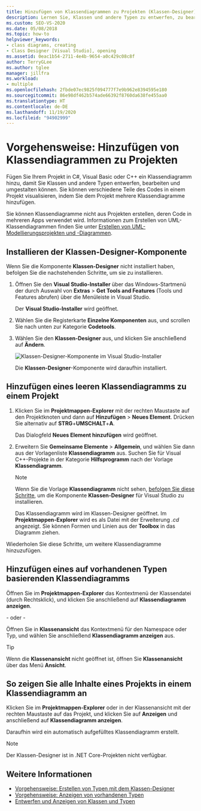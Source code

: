 ```yaml
---
title: Hinzufügen von Klassendiagrammen zu Projekten (Klassen-Designer)
description: Lernen Sie, Klassen und andere Typen zu entwerfen, zu bearbeiten und umzugestalten und Ihrem C#-, Visual Basic- oder C++-Projekt ein Klassendiagramm hinzuzufügen.
ms.custom: SEO-VS-2020
ms.date: 05/08/2018
ms.topic: how-to
helpviewer_keywords:
- class diagrams, creating
- Class Designer [Visual Studio], opening
ms.assetid: 0eac1b54-2711-4e4b-9654-a0c429c08c8f
author: TerryGLee
ms.author: tglee
manager: jillfra
ms.workload:
- multiple
ms.openlocfilehash: 2fbde07ec9825f094777f7e9b962e8394595e180
ms.sourcegitcommit: 86e98df462b574ade66392f8760da638fe455aa0
ms.translationtype: HT
ms.contentlocale: de-DE
ms.lasthandoff: 11/19/2020
ms.locfileid: "94902999"
---
```

# <a name="how-to-add-class-diagrams-to-projects"></a>Vorgehensweise: Hinzufügen von Klassendiagrammen zu Projekten

Fügen Sie Ihrem Projekt in C#, Visual Basic oder C++ ein Klassendiagramm hinzu, damit Sie Klassen und andere Typen entwerfen, bearbeiten und umgestalten können. Sie können verschiedene Teile des Codes in einem Projekt visualisieren, indem Sie dem Projekt mehrere Klassendiagramme hinzufügen.

Sie können Klassendiagramme nicht aus Projekten erstellen, deren Code in mehreren Apps verwendet wird. Informationen zum Erstellen von UML-Klassendiagrammen finden Sie unter [Erstellen von UML-Modellierungsprojekten und -Diagrammen](../../modeling/what-s-new-for-design-in-visual-studio.md).

## <a name="install-the-class-designer-component"></a>Installieren der Klassen-Designer-Komponente

Wenn Sie die Komponente **Klassen-Designer** nicht installiert haben, befolgen Sie die nachstehenden Schritte, um sie zu installieren.

1. Öffnen Sie den **Visual Studio-Installer** über das Windows-Startmenü der durch Auswahl von **Extras** > **Get Tools and Features** (Tools und Features abrufen) über die Menüleiste in Visual Studio.

   Der **Visual Studio-Installer** wird geöffnet.

1. Wählen Sie die Registerkarte **Einzelne Komponenten** aus, und scrollen Sie nach unten zur Kategorie **Codetools**.

1. Wählen Sie den **Klassen-Designer** aus, und klicken Sie anschließend auf **Ändern**.

   ![Klassen-Designer-Komponente im Visual Studio-Installer](media/class-designer-component.png)

   Die **Klassen-Designer**-Komponente wird daraufhin installiert.

## <a name="add-a-blank-class-diagram-to-a-project"></a>Hinzufügen eines leeren Klassendiagramms zu einem Projekt

1. Klicken Sie im **Projektmappen-Explorer** mit der rechten Maustaste auf den Projektknoten und dann auf **Hinzufügen** > **Neues Element**. Drücken Sie alternativ auf **STRG**+**UMSCHALT**+**A**.

   Das Dialogfeld **Neues Element hinzufügen** wird geöffnet.

2. Erweitern Sie **Gemeinsame Elemente** > **Allgemein**, und wählen Sie dann aus der Vorlagenliste **Klassendiagramm** aus. Suchen Sie für Visual C++-Projekte in der Kategorie **Hilfsprogramm** nach der Vorlage **Klassendiagramm**.

   > [!NOTE]
   > Wenn Sie die Vorlage **Klassendiagramm** nicht sehen, [befolgen Sie diese Schritte](#install-the-class-designer-component), um die Komponente **Klassen-Designer** für Visual Studio zu installieren.

   Das Klassendiagramm wird im Klassen-Designer geöffnet. Im **Projektmappen-Explorer** wird es als Datei mit der Erweiterung *.cd* angezeigt. Sie können Formen und Linien aus der **Toolbox** in das Diagramm ziehen.

Wiederholen Sie diese Schritte, um weitere Klassendiagramme hinzuzufügen.

## <a name="add-a-class-diagram-based-on-existing-types"></a>Hinzufügen eines auf vorhandenen Typen basierenden Klassendiagramms

Öffnen Sie im **Projektmappen-Explorer** das Kontextmenü der Klassendatei (durch Rechtsklick), und klicken Sie anschließend auf **Klassendiagramm anzeigen**.

\- oder -

Öffnen Sie in **Klassenansicht** das Kontextmenü für den Namespace oder Typ, und wählen Sie anschließend **Klassendiagramm anzeigen** aus.

> [!TIP]
> Wenn die **Klassenansicht** nicht geöffnet ist, öffnen Sie **Klassenansicht** über das Menü **Ansicht**.

## <a name="to-display-the-contents-of-a-complete-project-in-a-class-diagram"></a>So zeigen Sie alle Inhalte eines Projekts in einem Klassendiagramm an

Klicken Sie im **Projektmappen-Explorer** oder in der Klassenansicht mit der rechten Maustaste auf das Projekt, und klicken Sie auf **Anzeigen** und anschließend auf **Klassendiagramm anzeigen**.

Daraufhin wird ein automatisch aufgefülltes Klassendiagramm erstellt.

> [!NOTE]
> Der Klassen-Designer ist in .NET Core-Projekten nicht verfügbar.

## <a name="see-also"></a>Weitere Informationen

- [Vorgehensweise: Erstellen von Typen mit dem Klassen-Designer](how-to-create-types.md)
- [Vorgehensweise: Anzeigen von vorhandenen Typen](how-to-view-existing-types.md)
- [Entwerfen und Anzeigen von Klassen und Typen](designing-and-viewing-classes-and-types.md)
